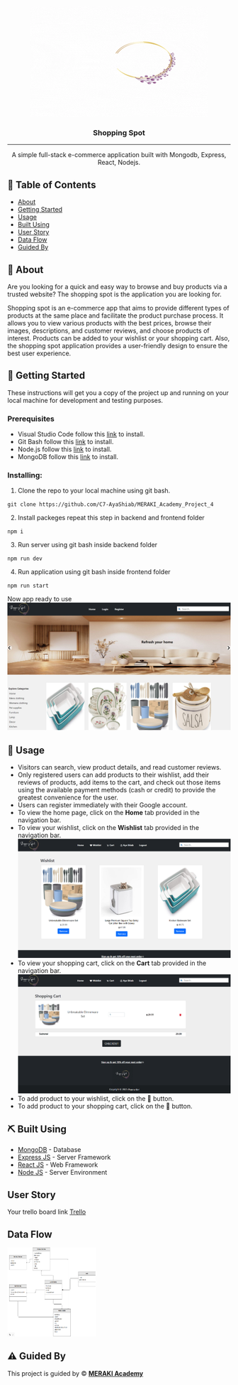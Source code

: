 <p align="center">
<a href="https://www.meraki-academy.org" target="_blank" rel="noopener noreferrer">
 <img width="400px" height="250px" src="./img/logo.gif" alt="Project logo">
 </a>
</p>

<h3 align="center">Shopping Spot
</h3>

---

<p align="center"> 
A simple full-stack e-commerce application built with Mongodb, Express, React, Nodejs.
  
</p>

## 📝 Table of Contents

- [About](#about)
- [Getting Started](#getting_started)
- [Usage](#usage)
- [Built Using](#built_using)
- [User Story](#user_story)
- [Data Flow](#data_flow)
- [Guided By](#guided_by)

## 🧐 About <a name = "about"></a>

Are you looking for a quick and easy way to browse and buy products via a trusted website? The shopping spot is the application you are looking for.

Shopping spot is an e-commerce app that aims to provide different types of products at the same place and facilitate the product purchase process. It allows you to view various products with the best prices, browse their images, descriptions, and customer reviews, and choose products of interest. Products can be added to your wishlist or your shopping cart. Also, the shopping spot application provides a user-friendly design to ensure the best user experience.

## 🏁 Getting Started <a name = "getting_started"></a>

These instructions will get you a copy of the project up and running on your local machine for development and testing purposes.

### Prerequisites

- Visual Studio Code follow this <a href='https://code.visualstudio.com/download'>link</a> to install.
- Git Bash follow this <a href='https://git-scm.com/downloads'>link</a> to install.
- Node.js follow this <a href='https://nodejs.org/en/download'>link</a> to install.
- MongoDB follow this <a href='https://www.mongodb.com/try/download/community'>link</a> to install.

### Installing:

1. Clone the repo to your local machine using git bash.

```
git clone https://github.com/C7-AyaShiab/MERAKI_Academy_Project_4
```

2. Install packeges repeat this step in backend and frontend folder

```
npm i
```

3. Run server using git bash inside backend folder

```
npm run dev
```

4. Run application using git bash inside frontend folder

```
npm run start
```

Now app ready to use
![alt](./img/home.png)
## 🎈 Usage <a name="usage"></a>

- Visitors can search, view product details, and read customer reviews.
- Only registered users can add products to their wishlist, add their reviews of products, add items to the cart, and check out those items using the available payment methods (cash or credit) to provide the greatest convenience for the user. 
- Users can register immediately with their Google account.
- To view the home page, click on the **Home** tab provided in the navigation bar.
- To view your wishlist, click on the **Wishlist** tab provided in the navigation bar.
![alt](./img/wish.png)
- To view your shopping cart, click on the **Cart** tab provided in the navigation bar.
![alt](./img/cart.png)
- To add product to your wishlist, click on the :black_heart: button.
- To add product to your shopping cart, click on the :shopping_cart: button.

## ⛏️ Built Using <a name = "built_using"></a>

- [MongoDB](https://www.mongodb.com/) - Database
- [Express JS](https://expressjs.com/) - Server Framework
- [React JS](https://https://reactjs.org/) - Web Framework
- [Node JS](https://nodejs.org/en/) - Server Environment

## User Story <a name = "#user_story"></a>

Your trello board link
<a href='https://trello.com/b/tIn4aYzD/project-4'>Trello</a>

## Data Flow <a name = "#data_flow"></a>

<img width=200px height=200px src="./img/schemas.png" alt="Diagram"></a>

## ⚠️ Guided By <a name = "guided_by"></a>

This project is guided by ©️ **[MERAKI Academy](https://www.meraki-academy.org)**
